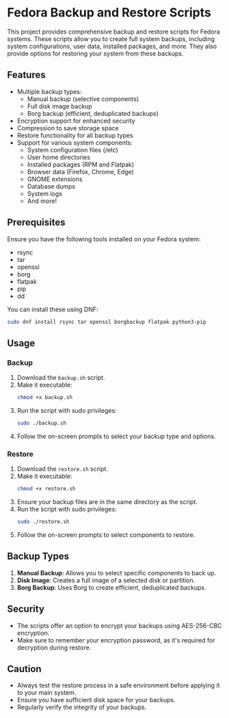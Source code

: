 # Fedora Backup and Restore Scripts

This project provides comprehensive backup and restore scripts for Fedora systems. These scripts allow you to create full system backups, including system configurations, user data, installed packages, and more. They also provide options for restoring your system from these backups.

## Features

- Multiple backup types:
  - Manual backup (selective components)
  - Full disk image backup
  - Borg backup (efficient, deduplicated backups)
- Encryption support for enhanced security
- Compression to save storage space
- Restore functionality for all backup types
- Support for various system components:
  - System configuration files (/etc)
  - User home directories
  - Installed packages (RPM and Flatpak)
  - Browser data (Firefox, Chrome, Edge)
  - GNOME extensions
  - Database dumps
  - System logs
  - And more!

## Prerequisites

Ensure you have the following tools installed on your Fedora system:

- rsync
- tar
- openssl
- borg
- flatpak
- pip
- dd

You can install these using DNF:

```bash
sudo dnf install rsync tar openssl borgbackup flatpak python3-pip
```

## Usage

### Backup

1. Download the `backup.sh` script.
2. Make it executable:
   ```bash
   chmod +x backup.sh
   ```
3. Run the script with sudo privileges:
   ```bash
   sudo ./backup.sh
   ```
4. Follow the on-screen prompts to select your backup type and options.

### Restore

1. Download the `restore.sh` script.
2. Make it executable:
   ```bash
   chmod +x restore.sh
   ```
3. Ensure your backup files are in the same directory as the script.
4. Run the script with sudo privileges:
   ```bash
   sudo ./restore.sh
   ```
5. Follow the on-screen prompts to select components to restore.

## Backup Types

1. **Manual Backup**: Allows you to select specific components to back up.
2. **Disk Image**: Creates a full image of a selected disk or partition.
3. **Borg Backup**: Uses Borg to create efficient, deduplicated backups.

## Security

- The scripts offer an option to encrypt your backups using AES-256-CBC encryption.
- Make sure to remember your encryption password, as it's required for decryption during restore.

## Caution

- Always test the restore process in a safe environment before applying it to your main system.
- Ensure you have sufficient disk space for your backups.
- Regularly verify the integrity of your backups.

